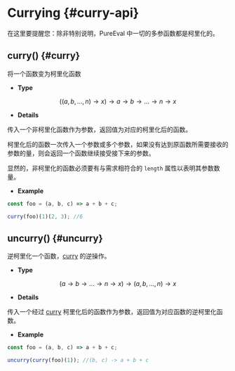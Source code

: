 # Currying {#curry-api}

在这里要提醒您：除非特别说明，PureEval 中一切的多参函数都是柯里化的。

## curry() {#curry}

将一个函数变为柯里化函数

-   **Type**

$$((a,b,...,n)\rightarrow x)\rightarrow a\rightarrow b\rightarrow ... \rightarrow n\rightarrow x$$

-   **Details**

传入一个非柯里化函数作为参数，返回值为对应的柯里化后的函数。

柯里化后的函数一次传入一个参数或多个参数，如果没有达到原函数所需要接收的参数的量，则会返回一个函数继续接受接下来的参数。

显然的，非柯里化的函数必须要有与需求相符合的 `length` 属性以表明其参数数量。

-   **Example**

```js
const foo = (a, b, c) => a + b + c;

curry(foo)(1)(2, 3); //6
```

## uncurry() {#uncurry}

逆柯里化一个函数，[curry](#curry) 的逆操作。

-   **Type**

$$(a\rightarrow b\rightarrow ... \rightarrow n\rightarrow x)\rightarrow (a,b,...,n)\rightarrow x$$

-   **Details**

传入一个经过 [curry](#curry) 柯里化后的函数作为参数，返回值为对应函数的逆柯里化函数。

-   **Example**

```js
const foo = (a, b, c) => a + b + c;

uncurry(curry(foo)(1)); //(b, c) -> a + b + c
```

